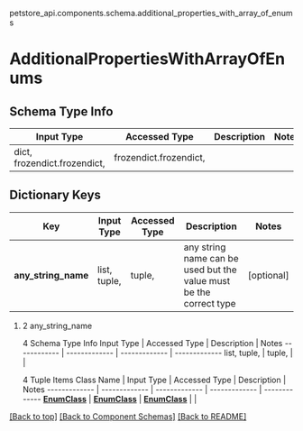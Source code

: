 <a name="top"></a>
petstore_api.components.schema.additional_properties_with_array_of_enums
# AdditionalPropertiesWithArrayOfEnums

## Schema Type Info
Input Type | Accessed Type | Description | Notes
------------ | ------------- | ------------- | -------------
dict, frozendict.frozendict,  | frozendict.frozendict,  |  |

## Dictionary Keys
Key | Input Type | Accessed Type | Description | Notes
------------ | ------------- | ------------- | ------------- | -------------
**any_string_name** | list, tuple,  | tuple,  | any string name can be used but the value must be the correct type | [optional]

1. 2 any_string_name
   
   4 Schema Type Info
   Input Type | Accessed Type | Description | Notes
   ------------ | ------------- | ------------- | -------------
   list, tuple,  | tuple,  |  |
   
   4 Tuple Items
   Class Name | Input Type | Accessed Type | Description | Notes
   ------------- | ------------- | ------------- | ------------- | -------------
   [**EnumClass**](enum_class.EnumClass.md) | [**EnumClass**](enum_class.EnumClass.md) | [**EnumClass**](enum_class.EnumClass.md) |  |

[[Back to top]](#top) [[Back to Component Schemas]](../../../README.md#Component-Schemas) [[Back to README]](../../../README.md)
